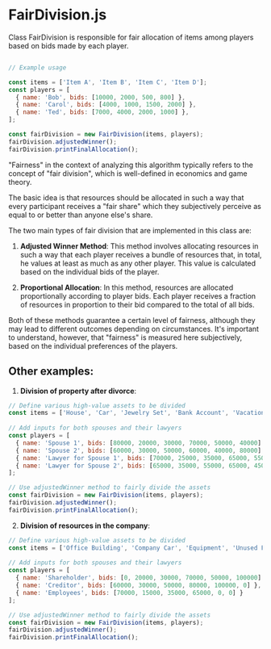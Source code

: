 # FairDivision.js
Class FairDivision is responsible for fair allocation of items among players based on bids made by each player.

```javascript

// Example usage

const items = ['Item A', 'Item B', 'Item C', 'Item D'];
const players = [
  { name: 'Bob', bids: [10000, 2000, 500, 800] },
  { name: 'Carol', bids: [4000, 1000, 1500, 2000] },
  { name: 'Ted', bids: [7000, 4000, 2000, 1000] },
];

const fairDivision = new FairDivision(items, players);
fairDivision.adjustedWinner();
fairDivision.printFinalAllocation();

```

"Fairness" in the context of analyzing this algorithm typically refers to the concept of "fair division", which is well-defined in economics and game theory.

The basic idea is that resources should be allocated in such a way that every participant receives a "fair share" which they subjectively perceive as equal to or better than anyone else's share.

The two main types of fair division that are implemented in this class are:

1. **Adjusted Winner Method**: This method involves allocating resources in such a way that each player receives a bundle of resources that, in total, he values at least as much as any other player. This value is calculated based on the individual bids of the player.

2. **Proportional Allocation**: In this method, resources are allocated proportionally according to player bids. Each player receives a fraction of resources in proportion to their bid compared to the total of all bids.

Both of these methods guarantee a certain level of fairness, although they may lead to different outcomes depending on circumstances. It's important to understand, however, that "fairness" is measured here subjectively, based on the individual preferences of the players.

## Other examples:

1. **Division of property after divorce**:

```javascript
// Define various high-value assets to be divided
const items = ['House', 'Car', 'Jewelry Set', 'Bank Account', 'Vacation Home', 'Boat'];
 
// Add inputs for both spouses and their lawyers
const players = [
  { name: 'Spouse 1', bids: [80000, 20000, 30000, 70000, 50000, 40000] },
  { name: 'Spouse 2', bids: [60000, 30000, 50000, 60000, 40000, 80000] },
  { name: 'Lawyer for Spouse 1', bids: [70000, 25000, 35000, 65000, 55000, 45000] },
  { name: 'Lawyer for Spouse 2', bids: [65000, 35000, 55000, 65000, 45000, 85000] }
];

// Use adjustedWinner method to fairly divide the assets
const fairDivision = new FairDivision(items, players);
fairDivision.adjustedWinner();
fairDivision.printFinalAllocation();
```

2. **Division of resources in the company**:

```javascript
// Define various high-value assets to be divided
const items = ['Office Building', 'Company Car', 'Equipment', 'Unused Funds', 'Patents', 'Brand'];
 
// Add inputs for both spouses and their lawyers
const players = [
  { name: 'Shareholder', bids: [0, 20000, 30000, 70000, 50000, 100000] },
  { name: 'Creditor', bids: [60000, 30000, 50000, 80000, 100000, 0] },
  { name: 'Employees', bids: [70000, 15000, 35000, 65000, 0, 0] }
];

// Use adjustedWinner method to fairly divide the assets
const fairDivision = new FairDivision(items, players);
fairDivision.adjustedWinner();
fairDivision.printFinalAllocation();
```

